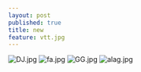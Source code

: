 ```yaml
---
layout: post
published: true
title: new
feature: vtt.jpg
---
```

![DJ.jpg]({{site.baseurl}}/assets/images/posts/DJ.jpg)
![fa.jpg]({{site.baseurl}}/assets/images/posts/fa.jpg)
![GG.jpg]({{site.baseurl}}/assets/images/posts/GG.jpg)
![alag.jpg]({{site.baseurl}}/assets/images/posts/alag.jpg)
